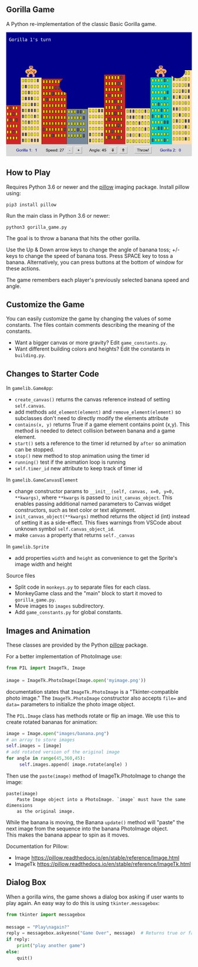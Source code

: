 ## Gorilla Game

A Python re-implementation of the classic Basic Gorilla game.

![game screenshot](images/gorilla-game.png)

## How to Play

Requires Python 3.6 or newer and the [pillow][pillow] imaging package.
Install pillow using:
```shell
pip3 install pillow
```

Run the main class in Python 3.6 or newer:
```shell
python3 gorilla_game.py
```

The goal is to throw a banana that hits the other gorilla.

Use the Up & Down arrow keys to change the angle of banana toss; +/- keys to change the speed of banana toss. Press SPACE key to toss a banana. Alternatively, you can press buttons at the bottom of window for these actions.

The game remembers each player's previously selected banana speed and angle.

## Customize the Game

You can easily customize the game by changing the values of some constants.
The files contain comments describing the meaning of the constants.

* Want a bigger canvas or more gravity?  Edit `game_constants.py`.
* Want different building colors and heights? Edit the constants in `building.py`.

## Changes to Starter Code


In `gamelib.GameApp`:

* `create_canvas()` returns the canvas reference instead of setting `self.canvas`.
* add methods `add_element(element)` and `remove_element(element)` so subclasses don't need to directly modify the elements attribute
* `contains(x, y)` returns True if a game element contains point (x,y). This method is needed to detect collision between banana and a game element.
* `start()` sets a reference to the timer id returned by `after` so animation can be stopped.
* `stop()` new method to stop animation using the timer id
* `running()` test if the animation loop is running
* `self.timer_id` new attribute to keep track of timer id

In `gamelib.GameCanvasElement` 

* change constructor params to `__init__(self, canvas, x=0, y=0, **kwargs)`, where `**kwargs` is passed to `init_canvas_object`. This enables passing additional named parameters to Canvas widget constructors, such as text color or text alignment.
* `init_canvas_object(**kwargs)` method returns the object id (int) instead of setting it as a side-effect.  This fixes warnings from VSCode about unknown symbol `self.canvas_object_id`.
* make `canvas` a property that returns `self._canvas`

In `gamelib.Sprite`
* add properties `width` and `height` as convenience to get the Sprite's image width and height

Source files

* Split code in `monkeys.py` to separate files for each class.
* MonkeyGame class and the "main" block to start it moved to `gorilla_game.py`.
* Move images to `images` subdirectory.
* Add `game_constants.py` for global constants.

## Images and Animation

These classes are provided by the Python [pillow][pillow] package.

For a better implementation of PhotoImage use:
```python
from PIL import ImageTk, Image

image = ImageTk.PhotoImage(Image.open('myimage.png'))
```
documentation states that `ImageTk.PhotoImage` is a 
"Tkinter-compatible photo image."
The `ImageTk.PhotoImage` constructor also accepts `file=` and `data=`
parameters to initialize the photo image object.

The `PIL.Image` class has methods rotate or flip an image.
We use this to create rotated bananas for animation:
```python
image = Image.open("images/banana.png")
# an array to store images
self.images = [image]
# add rotated version of the original image
for angle in range(45,360,45):
     self.images.append( image.rotate(angle) )
```

Then use the `paste(image)` method of ImageTk.PhotoImage to change the image:
```
paste(image)
    Paste Image object into a PhotoImage. `image` must have the same dimensions
    as the original image.
```

While the banana is moving, the Banana `update()` method will "paste" 
the next image from the sequence into the banana PhotoImage object.  
This makes the banana appear to spin as it moves.

Documentation for Pillow:
* Image <https://pillow.readthedocs.io/en/stable/reference/Image.html>
* ImageTk <https://pillow.readthedocs.io/en/stable/reference/ImageTk.html>

 
## Dialog Box

When a gorilla wins, the game shows a dialog box asking if user wants to play again.
An easy way to do this is using `tkinter.messagebox`:
```python
from tkinter import messagebox

message = "Play\nagain?"
reply = messagebox.askyesno("Game Over", message)  # Returns true or false
if reply:
    print("play another game")
else:
    quit()
```

[pillow]: https://pypi.org/project/Pillow/
